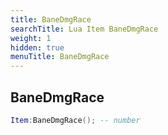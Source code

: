 ```yaml
---
title: BaneDmgRace
searchTitle: Lua Item BaneDmgRace
weight: 1
hidden: true
menuTitle: BaneDmgRace
---
```

## BaneDmgRace
```lua
Item:BaneDmgRace(); -- number
```